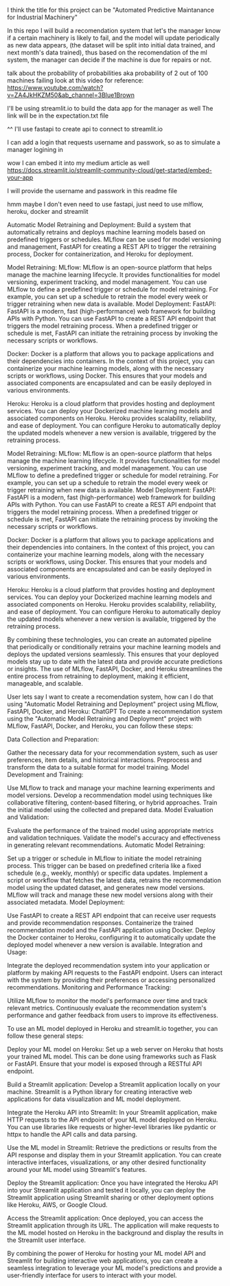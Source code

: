 I think the title for this project can be "Automated Predictive Maintanance for 
Industrial Machinery"


In this repo I will build a recomendation system that let's the manager know
if a certain machinery is likely to fail, and the model will update periodically
as new data appears, (the dataset will be split into initial data trained,
and next month's data trained), thus based on the recomendation of the ml system,
the manager can decide if the machine is due for repairs or not.

talk about the probability of probabilities
aka probability of 2 out of 100 machines failing
look at this video for reference:
https://www.youtube.com/watch?v=ZA4JkHKZM50&ab_channel=3Blue1Brown 

I'll be using streamlit.io to build the data app for the manager as well
The link will be in the expectation.txt file

^^ I'll use fastapi to create api to connect to streamlit.io

I can add a login that requests username and passwork, so as to 
simulate a manager logining in

wow I can embed it into my medium article as well
https://docs.streamlit.io/streamlit-community-cloud/get-started/embed-your-app 

I will provide the username and passwork in this readme file



hmm maybe I don't even need to use fastapi, just need to use
mlflow, heroku, docker and streamlit


Automatic Model Retraining and Deployment: Build a system that automatically retrains and deploys machine learning models based on predefined triggers or schedules. MLflow can be used for model versioning and management, FastAPI for creating a REST API to trigger the retraining process, Docker for containerization, and Heroku for deployment.

Model Retraining:
MLflow: MLflow is an open-source platform that helps manage the machine learning lifecycle. It provides functionalities for model versioning, experiment tracking, and model management. You can use MLflow to define a predefined trigger or schedule for model retraining. For example, you can set up a schedule to retrain the model every week or trigger retraining when new data is available.
Model Deployment:
FastAPI: FastAPI is a modern, fast (high-performance) web framework for building APIs with Python. You can use FastAPI to create a REST API endpoint that triggers the model retraining process. When a predefined trigger or schedule is met, FastAPI can initiate the retraining process by invoking the necessary scripts or workflows.

Docker: Docker is a platform that allows you to package applications and their dependencies into containers. In the context of this project, you can containerize your machine learning models, along with the necessary scripts or workflows, using Docker. This ensures that your models and associated components are encapsulated and can be easily deployed in various environments.

Heroku: Heroku is a cloud platform that provides hosting and deployment services. You can deploy your Dockerized machine learning models and associated components on Heroku. Heroku provides scalability, reliability, and ease of deployment. You can configure Heroku to automatically deploy the updated models whenever a new version is available, triggered by the retraining process.

Model Retraining:
MLflow: MLflow is an open-source platform that helps manage the machine learning lifecycle. It provides functionalities for model versioning, experiment tracking, and model management. You can use MLflow to define a predefined trigger or schedule for model retraining. For example, you can set up a schedule to retrain the model every week or trigger retraining when new data is available.
Model Deployment:
FastAPI: FastAPI is a modern, fast (high-performance) web framework for building APIs with Python. You can use FastAPI to create a REST API endpoint that triggers the model retraining process. When a predefined trigger or schedule is met, FastAPI can initiate the retraining process by invoking the necessary scripts or workflows.

Docker: Docker is a platform that allows you to package applications and their dependencies into containers. In the context of this project, you can containerize your machine learning models, along with the necessary scripts or workflows, using Docker. This ensures that your models and associated components are encapsulated and can be easily deployed in various environments.

Heroku: Heroku is a cloud platform that provides hosting and deployment services. You can deploy your Dockerized machine learning models and associated components on Heroku. Heroku provides scalability, reliability, and ease of deployment. You can configure Heroku to automatically deploy the updated models whenever a new version is available, triggered by the retraining process.

By combining these technologies, you can create an automated pipeline that periodically or conditionally retrains your machine learning models and deploys the updated versions seamlessly. This ensures that your deployed models stay up to date with the latest data and provide accurate predictions or insights. The use of MLflow, FastAPI, Docker, and Heroku streamlines the entire process from retraining to deployment, making it efficient, manageable, and scalable.





User
lets say I want to create a recomendation system, how can I do that using "Automatic Model Retraining and Deployment" project using MLflow, FastAPI, Docker, and Heroku:
ChatGPT
To create a recommendation system using the "Automatic Model Retraining and Deployment" project with MLflow, FastAPI, Docker, and Heroku, you can follow these steps:

Data Collection and Preparation:

Gather the necessary data for your recommendation system, such as user preferences, item details, and historical interactions.
Preprocess and transform the data to a suitable format for model training.
Model Development and Training:

Use MLflow to track and manage your machine learning experiments and model versions.
Develop a recommendation model using techniques like collaborative filtering, content-based filtering, or hybrid approaches.
Train the initial model using the collected and prepared data.
Model Evaluation and Validation:

Evaluate the performance of the trained model using appropriate metrics and validation techniques.
Validate the model's accuracy and effectiveness in generating relevant recommendations.
Automatic Model Retraining:

Set up a trigger or schedule in MLflow to initiate the model retraining process. This trigger can be based on predefined criteria like a fixed schedule (e.g., weekly, monthly) or specific data updates.
Implement a script or workflow that fetches the latest data, retrains the recommendation model using the updated dataset, and generates new model versions.
MLflow will track and manage these new model versions along with their associated metadata.
Model Deployment:

Use FastAPI to create a REST API endpoint that can receive user requests and provide recommendation responses.
Containerize the trained recommendation model and the FastAPI application using Docker.
Deploy the Docker container to Heroku, configuring it to automatically update the deployed model whenever a new version is available.
Integration and Usage:

Integrate the deployed recommendation system into your application or platform by making API requests to the FastAPI endpoint.
Users can interact with the system by providing their preferences or accessing personalized recommendations.
Monitoring and Performance Tracking:

Utilize MLflow to monitor the model's performance over time and track relevant metrics.
Continuously evaluate the recommendation system's performance and gather feedback from users to improve its effectiveness.


To use an ML model deployed in Heroku and streamlit.io together, you can follow these general steps:

Deploy your ML model on Heroku: Set up a web server on Heroku that hosts your trained ML model. This can be done using frameworks such as Flask or FastAPI. Ensure that your model is exposed through a RESTful API endpoint.

Build a Streamlit application: Develop a Streamlit application locally on your machine. Streamlit is a Python library for creating interactive web applications for data visualization and ML model deployment.

Integrate the Heroku API into Streamlit: In your Streamlit application, make HTTP requests to the API endpoint of your ML model deployed on Heroku. You can use libraries like requests or higher-level libraries like pydantic or httpx to handle the API calls and data parsing.

Use the ML model in Streamlit: Retrieve the predictions or results from the API response and display them in your Streamlit application. You can create interactive interfaces, visualizations, or any other desired functionality around your ML model using Streamlit's features.

Deploy the Streamlit application: Once you have integrated the Heroku API into your Streamlit application and tested it locally, you can deploy the Streamlit application using Streamlit sharing or other deployment options like Heroku, AWS, or Google Cloud.

Access the Streamlit application: Once deployed, you can access the Streamlit application through its URL. The application will make requests to the ML model hosted on Heroku in the background and display the results in the Streamlit user interface.

By combining the power of Heroku for hosting your ML model API and Streamlit for building interactive web applications, you can create a seamless integration to leverage your ML model's predictions and provide a user-friendly interface for users to interact with your model.